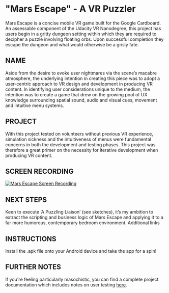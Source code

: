 # "Mars Escape" - A VR Puzzler

Mars Escape is a concise mobile VR game built for the Google Cardboard. An assessable component of the Udacity VR Nanodegree, this project has users begin in a gritty dungeon setting within which they are required to decipher a puzzle involving floating orbs. Upon successful completion they escape the dungeon and what would otherwise be a grisly fate.

## NAME
Aside from the desire to evoke user nightmares via the scene’s macabre atmosphere, the underlying intention in creating this piece was to adopt a user-centric approach to VR design and development in producing VR content. In identifying user considerations unique to the medium, the intention was to create a game that drew on the growing pool of UX knowledge surrounding spatial sound, audio and visual cues, movement and intuitive menu systems.

## PROJECT
With this project tested on volunteers without previous VR experience, simulation sickness and the intuitiveness of menus were fundamental concerns in both the development and testing phases. This project was therefore a great primer on the necessity for iterative development when producing VR content.

## SCREEN RECORDING
[![Mars Escape Screen Recording](http://http://i.imgur.com/TAam28ir.jpg)](https://vimeo.com/206472339/4ef0611e0e "Mars Escape")

## NEXT STEPS
Keen to execute ‘A Puzzling Liaison’ (see sketches), it’s my ambition to extract the scripting and business logic of Mars Escape and applying it to a far more humorous, contemporary bedroom environment.
Additional links

## INSTRUCTIONS
Install the .apk file onto your Android device and take the app for a spin!

## FURTHER NOTES
If you're feeling particularly masochistic, you can find a complete project documentation which includes notes on user testing [here](https://medium.com/@heathnicholas/mars-escape-faabdd4c2d62#.5nkjmg8ot).
